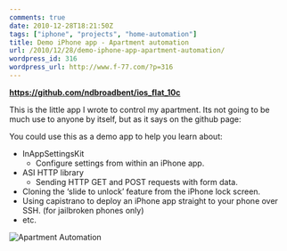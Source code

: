 ```yaml
---
comments: true
date: 2010-12-28T18:21:50Z
tags: ["iphone", "projects", "home-automation"]
title: Demo iPhone app - Apartment automation
url: /2010/12/28/demo-iphone-app-apartment-automation/
wordpress_id: 316
wordpress_url: http://www.f-77.com/?p=316
---
```


<a href="https://github.com/ndbroadbent/ios_flat_10c"><strong>https://github.com/ndbroadbent/ios_flat_10c</strong></a>

This is the little app I wrote to control my apartment. Its not going to be much use to anyone by itself, but as it says on the github page:

You could use this as a demo app to help you learn about:

<ul>
	<li>InAppSettingsKit
<ul>
	<li>Configure settings from within an iPhone app.</li>
</ul>
</li>
	<li>ASI HTTP library
<ul>
	<li>Sending HTTP GET and POST requests with form data.</li>
</ul>
</li>
	<li>Cloning the ‘slide to unlock’ feature from the iPhone lock screen.</li>
	<li>Using capistrano to deploy an iPhone app straight to your phone over SSH. (for jailbroken phones only)</li>
	<li>etc.</li>
</ul>
<img class="lightbox thumb" src="/images/posts/2010/12/photo3.png" alt="Apartment Automation" />
